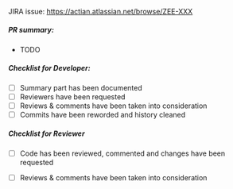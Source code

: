 JIRA issue: https://actian.atlassian.net/browse/ZEE-XXX

##### PR summary:

- TODO

##### Checklist for Developer:

- [ ] Summary part has been documented
- [ ] Reviewers have been requested
- [ ] Reviews & comments have been taken into consideration
- [ ] Commits have been reworded and history cleaned

##### Checklist for Reviewer

- [ ] Code has been reviewed, commented and changes have been requested
- [ ] Reviews & comments have been taken into consideration


 
